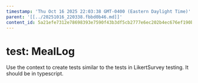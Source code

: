 ```yaml
---
timestamp: 'Thu Oct 16 2025 22:03:38 GMT-0400 (Eastern Daylight Time)'
parent: '[[../20251016_220338.fbbd0b46.md]]'
content_id: 5a21efe7312e78698393e7590f43b3df5cb2777e6ec202b4ec676ef190bc7698
---
```


# test: MealLog

Use the context to create tests similar to the tests in LikertSurvey testing. It should be in typescript.
